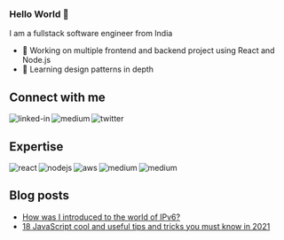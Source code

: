 ### Hello World 👋
I am a fullstack software engineer from India
- 🔭 Working on multiple frontend and backend project using React and Node.js
- 🌱 Learning design patterns in depth

## Connect with me

[<img align="left" alt="linked-in" src="https://img.shields.io/badge/linkedin-%230077B5.svg?&style=for-the-badge&logo=linkedin&logoColor=white" />](https://www.linkedin.com/in/jn-aman)

[<img align="left" alt="medium" src="https://img.shields.io/badge/medium-%2312100E.svg?&style=for-the-badge&logo=medium&logoColor=white" />](https://blog.aman.wiki/)

[<img align="left" alt="twitter" src="https://img.shields.io/badge/twitter-%231DA1F2.svg?&style=for-the-badge&logo=twitter&logoColor=white" />](https://twitter.com/aman4sure)

<br>

## Expertise

<img align="left" alt="react" src="https://img.shields.io/badge/react%20-%2320232a.svg?&style=for-the-badge&logo=react&logoColor=%2361DAFB" />
<img align="left" alt="nodejs" src="https://img.shields.io/badge/node.js%20-%2343853D.svg?&style=for-the-badge&logo=node.js&logoColor=white" />
<img align="left" alt="aws" src="https://img.shields.io/badge/Amazon%20AWS-%23232F3E?logo=amazon-aws&logoColor=white&style=for-the-badge" />
<img align="left" alt="medium" src="https://img.shields.io/badge/mysql-%23316192.svg?&style=for-the-badge&logo=mysql&logoColor=white" />
<img align="left" alt="medium" src="https://img.shields.io/badge/mongo-%23316192.svg?&style=for-the-badge&logo=mongo&logoColor=white" />

<br>

## Blog posts
<!-- BLOG-POST-LIST:START -->
- [How was I introduced to the world of IPv6?](https://medium.com/@jn-aman/how-was-i-introduced-to-the-world-of-ipv6-8086bee9b3d2?source=rss-ea74297c1ece------2)
- [18 JavaScript cool and useful tips and tricks you must know in 2021](https://medium.com/@jn-aman/18-javascript-cool-and-useful-tips-and-tricks-you-must-know-in-2021-5c2a043f327d?source=rss-ea74297c1ece------2)
<!-- BLOG-POST-LIST:END -->

<br>
<br>
